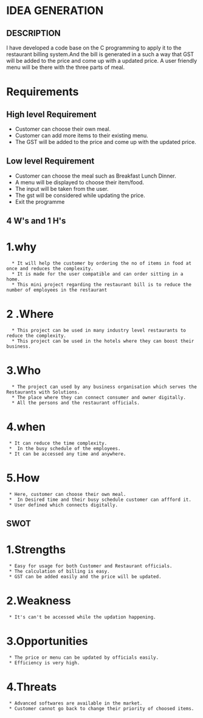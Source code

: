 # IDEA GENERATION
 ## DESCRIPTION
 I have developed a code base on the C programming to apply it to the restaurant billing system.And the bill is generated in a such a way that GST will be added to the price and come up with a updated price.
 A user friendly menu will be there with the three parts of meal.


 # Requirements

 ## High level Requirement
   *  Customer can choose their own meal.
   *  Customer can add more items to their existing menu.
   *  The GST will be added to the price and come up with the updated price.

   ## Low level Requirement
   * Customer can choose the meal such as Breakfast Lunch Dinner.
   * A menu will be displayed to choose their item/food.
   * The input will be taken from the user.
   * The gst will be considered while updating the price.
   * Exit the programme

## 4 W's and  1 H's


   # 1.why

      * It will help the customer by ordering the no of items in food at once and reduces the complexity.
      * It is made for the user compatible and can order sitting in a home. 
      * This mini project regarding the restaurant bill is to reduce the number of employees in the restaurant


  
   # 2 .Where

      * This project can be used in many industry level restaurants to reduce the complexity.
      * This project can be used in the hotels where they can boost their business.
    


   # 3.Who

      * The project can used by any business organisation which serves the Restaurants with Solutions.
      * The place where they can connect consumer and owner digitally.
      * All the persons and the restaurant officials.




   # 4.when

     * It can reduce the time complexity.
     *  In the busy schedule of the employees.
     * It can be accessed any time and anywhere.



   # 5.How
   
     * Here, customer can choose their own meal.
     *  In Desired time and their busy schedule customer can affford it.
     * User defined which connects digitally.



   ## SWOT

   # 1.Strengths

     * Easy for usage for both Customer and Restaurant officials.
     * The calculation of billing is easy.
     * GST can be added easily and the price will be updated.

   # 2.Weakness

     * It's can't be accessed while the updation happening.

   # 3.Opportunities

     * The price or menu can be updated by officials easily.
     * Efficiency is very high.


   # 4.Threats

     * Advanced softwares are available in the market.
     * Customer cannot go back to change their priority of choosed items.